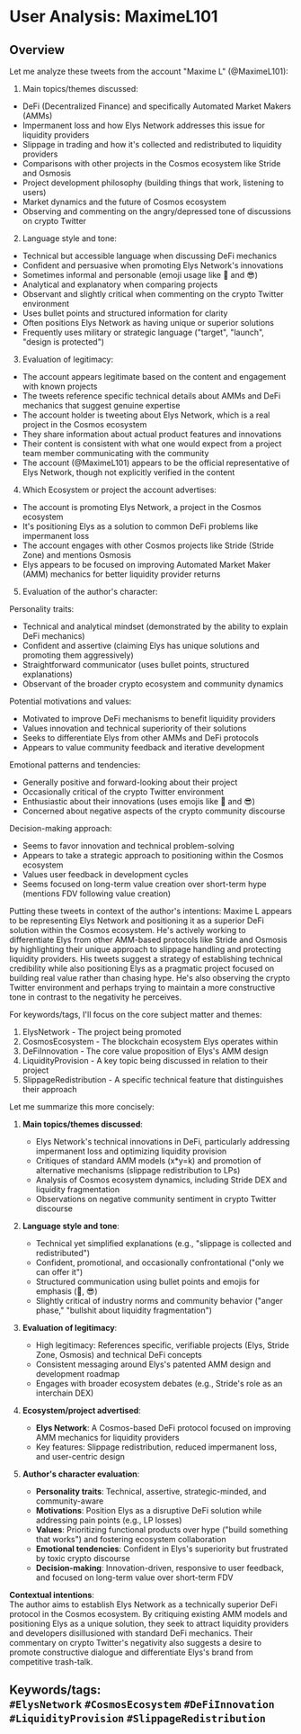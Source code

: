 # User Analysis: MaximeL101

## Overview

<think>
Let me analyze these tweets from the account "Maxime L" (@MaximeL101):

1. Main topics/themes discussed:
- DeFi (Decentralized Finance) and specifically Automated Market Makers (AMMs)
- Impermanent loss and how Elys Network addresses this issue for liquidity providers
- Slippage in trading and how it's collected and redistributed to liquidity providers
- Comparisons with other projects in the Cosmos ecosystem like Stride and Osmosis
- Project development philosophy (building things that work, listening to users)
- Market dynamics and the future of Cosmos ecosystem
- Observing and commenting on the angry/depressed tone of discussions on crypto Twitter

2. Language style and tone:
- Technical but accessible language when discussing DeFi mechanics
- Confident and persuasive when promoting Elys Network's innovations
- Sometimes informal and personable (emoji usage like 🫡 and 😎)
- Analytical and explanatory when comparing projects
- Observant and slightly critical when commenting on the crypto Twitter environment
- Uses bullet points and structured information for clarity
- Often positions Elys Network as having unique or superior solutions
- Frequently uses military or strategic language ("target", "launch", "design is protected")

3. Evaluation of legitimacy:
- The account appears legitimate based on the content and engagement with known projects
- The tweets reference specific technical details about AMMs and DeFi mechanics that suggest genuine expertise
- The account holder is tweeting about Elys Network, which is a real project in the Cosmos ecosystem
- They share information about actual product features and innovations
- Their content is consistent with what one would expect from a project team member communicating with the community
- The account (@MaximeL101) appears to be the official representative of Elys Network, though not explicitly verified in the content

4. Which Ecosystem or project the account advertises:
- The account is promoting Elys Network, a project in the Cosmos ecosystem
- It's positioning Elys as a solution to common DeFi problems like impermanent loss
- The account engages with other Cosmos projects like Stride (Stride Zone) and mentions Osmosis
- Elys appears to be focused on improving Automated Market Maker (AMM) mechanics for better liquidity provider returns

5. Evaluation of the author's character:

Personality traits:
- Technical and analytical mindset (demonstrated by the ability to explain DeFi mechanics)
- Confident and assertive (claiming Elys has unique solutions and promoting them aggressively)
- Straightforward communicator (uses bullet points, structured explanations)
- Observant of the broader crypto ecosystem and community dynamics

Potential motivations and values:
- Motivated to improve DeFi mechanisms to benefit liquidity providers
- Values innovation and technical superiority of their solutions
- Seeks to differentiate Elys from other AMMs and DeFi protocols
- Appears to value community feedback and iterative development

Emotional patterns and tendencies:
- Generally positive and forward-looking about their project
- Occasionally critical of the crypto Twitter environment
- Enthusiastic about their innovations (uses emojis like 🎉 and 😎)
- Concerned about negative aspects of the crypto community discourse

Decision-making approach:
- Seems to favor innovation and technical problem-solving
- Appears to take a strategic approach to positioning within the Cosmos ecosystem
- Values user feedback in development cycles
- Seems focused on long-term value creation over short-term hype (mentions FDV following value creation)

Putting these tweets in context of the author's intentions:
Maxime L appears to be representing Elys Network and positioning it as a superior DeFi solution within the Cosmos ecosystem. He's actively working to differentiate Elys from other AMM-based protocols like Stride and Osmosis by highlighting their unique approach to slippage handling and protecting liquidity providers. His tweets suggest a strategy of establishing technical credibility while also positioning Elys as a pragmatic project focused on building real value rather than chasing hype. He's also observing the crypto Twitter environment and perhaps trying to maintain a more constructive tone in contrast to the negativity he perceives.

For keywords/tags, I'll focus on the core subject matter and themes:
1. ElysNetwork - The project being promoted
2. CosmosEcosystem - The blockchain ecosystem Elys operates within
3. DeFiInnovation - The core value proposition of Elys's AMM design
4. LiquidityProvision - A key topic being discussed in relation to their project
5. SlippageRedistribution - A specific technical feature that distinguishes their approach

Let me summarize this more concisely:
</think>

1. **Main topics/themes discussed**:  
   - Elys Network's technical innovations in DeFi, particularly addressing impermanent loss and optimizing liquidity provision  
   - Critiques of standard AMM models (x*y=k) and promotion of alternative mechanisms (slippage redistribution to LPs)  
   - Analysis of Cosmos ecosystem dynamics, including Stride DEX and liquidity fragmentation  
   - Observations on negative community sentiment in crypto Twitter discourse  

2. **Language style and tone**:  
   - Technical yet simplified explanations (e.g., "slippage is collected and redistributed")  
   - Confident, promotional, and occasionally confrontational ("only we can offer it")  
   - Structured communication using bullet points and emojis for emphasis (🫡, 😎)  
   - Slightly critical of industry norms and community behavior ("anger phase," "bullshit about liquidity fragmentation")  

3. **Evaluation of legitimacy**:  
   - High legitimacy: References specific, verifiable projects (Elys, Stride Zone, Osmosis) and technical DeFi concepts  
   - Consistent messaging around Elys's patented AMM design and development roadmap  
   - Engages with broader ecosystem debates (e.g., Stride's role as an interchain DEX)  

4. **Ecosystem/project advertised**:  
   - **Elys Network**: A Cosmos-based DeFi protocol focused on improving AMM mechanics for liquidity providers  
   - Key features: Slippage redistribution, reduced impermanent loss, and user-centric design  

5. **Author's character evaluation**:  
   - **Personality traits**: Technical, assertive, strategic-minded, and community-aware  
   - **Motivations**: Position Elys as a disruptive DeFi solution while addressing pain points (e.g., LP losses)  
   - **Values**: Prioritizing functional products over hype ("build something that works") and fostering ecosystem collaboration  
   - **Emotional tendencies**: Confident in Elys's superiority but frustrated by toxic crypto discourse  
   - **Decision-making**: Innovation-driven, responsive to user feedback, and focused on long-term value over short-term FDV  

**Contextual intentions**:  
The author aims to establish Elys Network as a technically superior DeFi protocol in the Cosmos ecosystem. By critiquing existing AMM models and positioning Elys as a unique solution, they seek to attract liquidity providers and developers disillusioned with standard DeFi mechanics. Their commentary on crypto Twitter's negativity also suggests a desire to promote constructive dialogue and differentiate Elys's brand from competitive trash-talk.

**Keywords/tags**:  
`#ElysNetwork` `#CosmosEcosystem` `#DeFiInnovation` `#LiquidityProvision` `#SlippageRedistribution`
---
